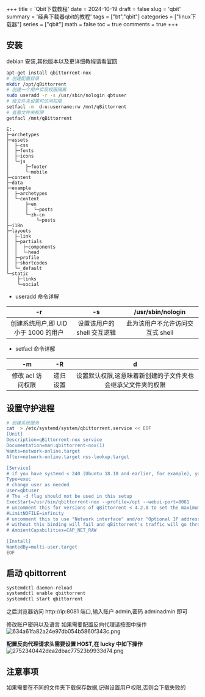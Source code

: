 +++
title = 'Qbit下载教程'
date = 2024-10-19
draft = false
slug = 'qbit'
summary = '经典下载器qbit的教程'
tags = ["bt","qbit"]
categories = ["linux下载器"]
series = ["qbit"]
math = false
toc = true
comments = true
+++

## 安装

debian 安装,其他版本以及更详细教程请看[官网](<https://github.com/qbittorrent/qBittorrent/wiki/Running-qBittorrent-without-X-server-(WebUI-only,-systemd-service-set-up,-Ubuntu-15.04-or-newer)>)

```bash
apt-get install qbittorrent-nox
# 创建配置目录
mkdir /opt/qBittorrent
# 创建一个用户实现权限隔离
sudo useradd -r -s /usr/sbin/nologin qbtuser
# 给文件夹设置可访问权限
setfacl -m  d:u:username:rw /mnt/qBittorrent
# 查看文件夹权限
getfacl /mnt/qBittorrent
```

```
E:.
├─archetypes
├─assets
│  ├─css
│  ├─fonts
│  ├─icons
│  └─js
│      ├─footer
│      └─mobile
├─content
├─data
├─example
│  ├─archetypes
│  └─content
│      ├─en
│      │  └─posts
│      └─zh-cn
│          └─posts
├─i18n
├─layouts
│  ├─link
│  ├─partials
│  │  ├─components
│  │  └─head
│  ├─profile
│  ├─shortcodes
│  └─_default
└─static
    ├─links
    └─social
```

- useradd 命令详解

|                  -r                  |             -s              |        /usr/sbin/nologin         |
| :----------------------------------: | :-------------------------: | :------------------------------: |
| 创建系统用户,即 UID 小于 1000 的用户 | 设置该用户的 shell 交互逻辑 | 此为该用户不允许访问交互式 shell |

- setfacl 命令详解

|        -m         |    -R    |                              d                              |
| :---------------: | :------: | :---------------------------------------------------------: |
| 修改 acl 访问权限 | 递归设置 | 设置默认权限,这意味着新创建的子文件夹也会继承父文件夹的权限 |

## 设置守护进程

```bash
# 创建系统服务
cat  > /etc/systemd/system/qbittorrent.service << EOF
[Unit]
Description=qBittorrent-nox service
Documentation=man:qbittorrent-nox(1)
Wants=network-online.target
After=network-online.target nss-lookup.target

[Service]
# if you have systemd < 240 (Ubuntu 18.10 and earlier, for example), you probably want to use Type=simple instead
Type=exec
# change user as needed
User=qbtuser
# The -d flag should not be used in this setup
ExecStart=/usr/bin/qbittorrent-nox --profile=/opt --webui-port=8081
# uncomment this for versions of qBittorrent < 4.2.0 to set the maximum number of open files to unlimited
#LimitNOFILE=infinity
# uncomment this to use "Network interface" and/or "Optional IP address to bind to" options
# without this binding will fail and qBittorrent's traffic will go through the default route
# AmbientCapabilities=CAP_NET_RAW

[Install]
WantedBy=multi-user.target
EOF
```

## 启动 qbittorrent

```bash
systemdctl daemon-reload
systemdctl enable qbittorrent
systemdctl start qbittorrent
```

之后浏览器访问 http://ip:8081 端口,输入账户 admin,密码 adminadmin 即可

修改账户密码以及语言
如果需要配置反向代理请按图中操作
![634a61fa82a24e97db054b5860f343c.png](https://s2.loli.net/2024/10/19/2p3GPjlNdLF6IUk.png)

**配置反向代理请求头需要设置 HOST,在 lucky 中如下操作**
![2752340442dea2dbac77523b9933d74.png](https://s2.loli.net/2024/10/19/KBa4RQjOoeCb35V.png)

## 注意事项

如果需要在不同的文件夹下载保存数据,记得设置用户权限,否则会下载失败的
